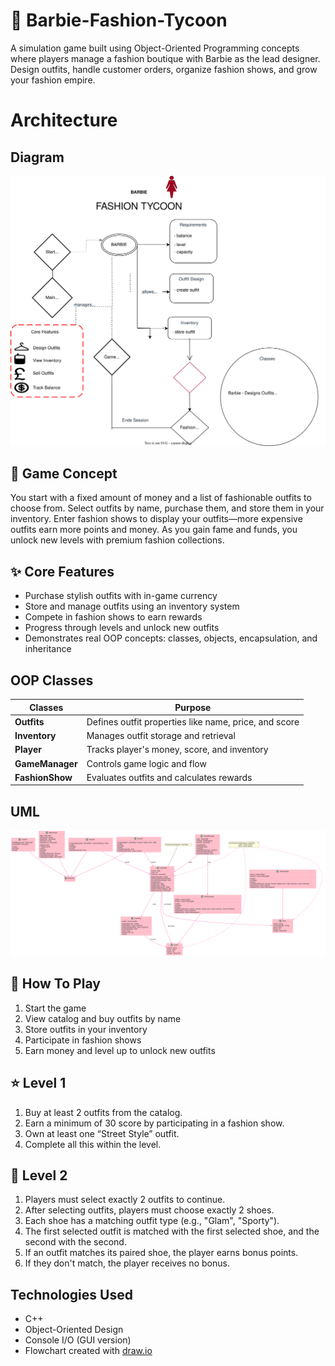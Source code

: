 # 🎀 Barbie-Fashion-Tycoon
A simulation game built using Object-Oriented Programming concepts where players manage a fashion boutique with Barbie as the lead designer. Design outfits, handle customer orders, organize fashion shows, and grow your fashion empire.

# Architecture
## Diagram
![High-Level Diagram](https://github.com/hooraintahir1/Barbie-Fashion-Tycoon/blob/main/docs/Project.drawio.svg)

## 👗 Game Concept
You start with a fixed amount of money and a list of fashionable outfits to choose from. Select outfits by name, purchase them, and store them in your inventory. Enter fashion shows to display your outfits—more expensive outfits earn more points and money. As you gain fame and funds, you unlock new levels with premium fashion collections.

## ✨ Core Features
- Purchase stylish outfits with in-game currency
- Store and manage outfits using an inventory system
- Compete in fashion shows to earn rewards
- Progress through levels and unlock new outfits
- Demonstrates real OOP concepts: classes, objects, encapsulation, and inheritance

## OOP Classes
| Classes   | Purpose |
| -------   | ------- |
|**Outfits**| Defines outfit properties like name, price, and score|
|**Inventory**| Manages outfit storage and retrieval|
|**Player**| Tracks player's money, score, and inventory|
|**GameManager**| Controls game logic and flow|
|**FashionShow**| Evaluates outfits and calculates rewards|

## UML
![UML](https://github.com/hooraintahir1/Barbie-Fashion-Tycoon/blob/main/docs/uml.svg)

## 👠 How To Play
1. Start the game
2. View catalog and buy outfits by name
3. Store outfits in your inventory
4. Participate in fashion shows
5. Earn money and level up to unlock new outfits

## ⭐ Level 1
1) Buy at least 2 outfits from the catalog.
2) Earn a minimum of 30 score by participating in a fashion show.
3) Own at least one “Street Style” outfit.
4) Complete all this within the level.

## 🌟 Level 2
1) Players must select exactly 2 outfits to continue.
2) After selecting outfits, players must choose exactly 2 shoes.
3) Each shoe has a matching outfit type (e.g., "Glam", "Sporty").
4) The first selected outfit is matched with the first selected shoe, and the second with the second.
5) If an outfit matches its paired shoe, the player earns bonus points.
6) If they don't match, the player receives no bonus.

## Technologies Used
- C++
- Object-Oriented Design
- Console I/O (GUI version)
- Flowchart created with [draw.io](https://draw.io)


